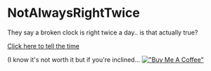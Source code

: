 # NotAlwaysRightTwice
They say a broken clock is right twice a day.. is that actually true?

[Click here to tell the time](https://jurikiin.com/local-includes/)

(I know it's not worth it but if you're inclined...
[!["Buy Me A Coffee"](https://www.buymeacoffee.com/assets/img/custom_images/orange_img.png)](https://www.buymeacoffee.com/jurikiin)

